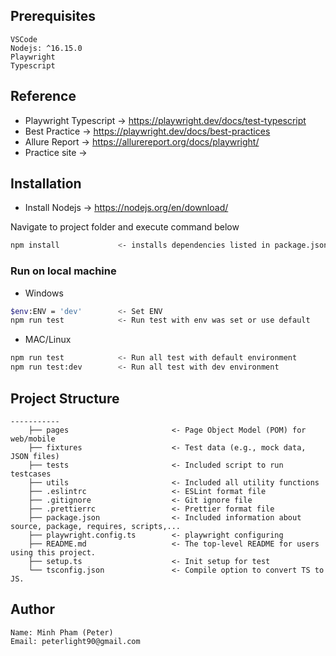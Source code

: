 
## Prerequisites
```
VSCode
Nodejs: ^16.15.0
Playwright
Typescript
```

## Reference
- Playwright Typescript -> https://playwright.dev/docs/test-typescript
- Best Practice         -> https://playwright.dev/docs/best-practices
- Allure Report         -> https://allurereport.org/docs/playwright/
- Practice site         -> 

## Installation
- Install Nodejs -> https://nodejs.org/en/download/

Navigate to project folder and execute command below
```bash
npm install             <- installs dependencies listed in package.json
```

### Run on local machine
- Windows
```bash
$env:ENV = 'dev'        <- Set ENV
npm run test            <- Run test with env was set or use default
```

- MAC/Linux
```bash
npm run test            <- Run all test with default environment
npm run test:dev        <- Run all test with dev environment
```

## Project Structure

```
-----------
    ├── pages                       <- Page Object Model (POM) for web/mobile  
    ├── fixtures                    <- Test data (e.g., mock data, JSON files)
    ├── tests                       <- Included script to run testcases
    ├── utils                       <- Included all utility functions
    ├── .eslintrc                   <- ESLint format file
    ├── .gitignore                  <- Git ignore file
    ├── .prettierrc                 <- Prettier format file
    ├── package.json                <- Included information about source, package, requires, scripts,...
    ├── playwright.config.ts        <- playwright configuring
    ├── README.md                   <- The top-level README for users using this project.
    ├── setup.ts                    <- Init setup for test
    └── tsconfig.json               <- Compile option to convert TS to JS.
```
## Author
```
Name: Minh Pham (Peter)
Email: peterlight90@gmail.com
```
